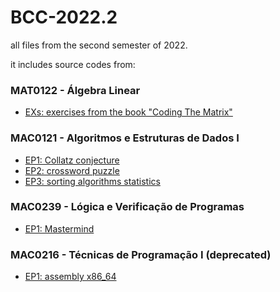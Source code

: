 # BCC-2022.2
all files from the second semester of 2022.

it includes source codes from:

### MAT0122 - Álgebra Linear
* [EXs: exercises from the book "Coding The Matrix"](/mat0122)
### MAC0121 - Algoritmos e Estruturas de Dados I
* [EP1: Collatz conjecture](/mac0121-ep1)
* [EP2: crossword puzzle](/mac0121-ep2)
* [EP3: sorting algorithms statistics](mac0121-ep3)
### MAC0239 - Lógica e Verificação de Programas
* [EP1: Mastermind](/mac0239-ep1)
### MAC0216 - Técnicas de Programação I (deprecated)
* [EP1: assembly x86_64](/mac0216-ep1)
